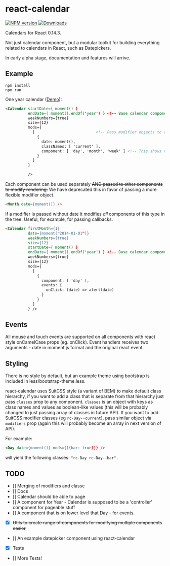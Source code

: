 react-calendar
==============
[![NPM version][npm-image]][npm-url]
[![Downloads][downloads-image]][downloads-url]

Calendars for React 0.14.3.

Not just calendar component, but a modular toolkit for building everything
related to calendars in React, such as Datepickers.

In early alpha stage, documentation and features will arrive.

Example
-------

```
npm install
npm run
```

One year calendar ([Demo](http://freiksenet.github.io/react-calendar/)):

```html
<Calendar startDate={ moment() }
          endDate={ moment().endOf('year') } <!-- Base calendar compoment -->
          weekNumbers={true}
          size={12}
          mods={
            [                           <!-- Pass modifier objects to change rendering -->
              {
                date: moment(),
                classNames: [ 'current' ],
                component: [ 'day', 'month', 'week' ] <!-- This shows the current day, week, and month. -->
              }
            ]
          }

          />
```

Each component can be used separately ~~AND passed to other components to modify
rendering.~~ We have deprecated this in favor of passing a more flexible modifier object.

```html
<Month date={moment()} />
```

If a modifier is passed without date it modifies *all* components of this type in
the tree. Useful, for example, for passing callbacks.

```html
<Calendar firstMonth={1}
          date={moment("2014-01-01")}
          weekNumbers={true}
          size={12}
          startDate={ moment() }
          endDate={ moment().endOf('year') } <!-- Base calendar compoment -->
          weekNumbers={true}
          size={12}
          mods={
            [
              {
                component: [ 'day' ],
                events: {
                  onClick: (date) => alert(date)
                }
              }
            ]
          } />
```

Events
------

All mouse and touch events are supported on all components with react style
onCamelCase props (eg. onClick). Event handlers receives two arguments -
date in moment.js format and the original react event.

Styling
-------

There is no style by default, but an example theme using bootstrap is included
in less/bootstrap-theme.less.

react-calendar uses SuitCSS style (a variant of BEM) to make default class hierarchy,
if you want to add a class that is separate from that hierarchy just pass `classes`
prop to any component. `classes` is an object with keys as class names and values as
boolean-like values (this will be probably changed to just passing array of classes in
future API). If you want to add SuitCSS modifier classes (eg `rc-Day--current`),
pass similar object via `modifiers` prop (again this will probably become an array
in next version of API).

For example:

```html
<Day date={moment()} mods={[{bar: true}]} />
```

will yield the following classes: `"rc-Day rc-Day--bar".`

TODO
----

- [] Merging of modifiers and classe
- [] Docs
- [] Calendar should be able to page
- [] A component for Year - Calendar is supposed to be a 'controller' component for pageable stuff
- [] A component that is on lower level that Day - for events.
- [x] ~~Utils to create range of components for modifying multiple components easier~~
- [] An example datepicker component using react-calendar
- [x] Tests
-   [] More Tests!

[npm-image]: https://img.shields.io/npm/v/react-calendar.svg?style=flat-square
[npm-url]: https://npmjs.org/package/react-calendar
[downloads-image]: https://img.shields.io/npm/dm/react-calendar.svg?style=flat-square
[downloads-url]: https://npmjs.org/package/react-calendar
